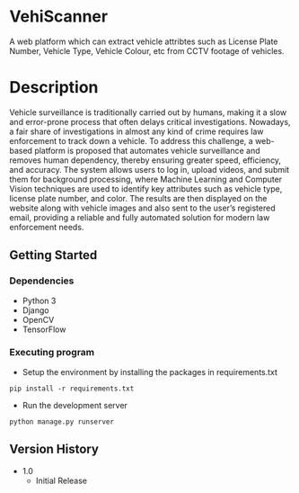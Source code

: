 # VehiScanner

A web platform which can extract vehicle attribtes such as License Plate Number, Vehicle Type, Vehicle Colour, etc from CCTV footage of vehicles.

# Description

Vehicle surveillance is traditionally carried out by humans, making it a slow and error-prone process that often delays critical investigations. Nowadays, a fair share of investigations in almost any kind of crime requires law enforcement to track down a vehicle. To address this challenge, a web-based platform is proposed that automates vehicle surveillance and removes human dependency, thereby ensuring greater speed, efficiency, and accuracy. The system allows users to log in, upload videos, and submit them for background processing, where Machine Learning and Computer Vision techniques are used to identify key attributes such as vehicle type, license plate number, and color. The results are then displayed on the website along with vehicle images and also sent to the user’s registered email, providing a reliable and fully automated solution for modern law enforcement needs.

## Getting Started

### Dependencies

* Python 3
* Django
* OpenCV
* TensorFlow

### Executing program

* Setup the environment by installing the packages in requirements.txt
```
pip install -r requirements.txt
```
* Run the development server
```
python manage.py runserver
```


## Version History

* 1.0
    * Initial Release

